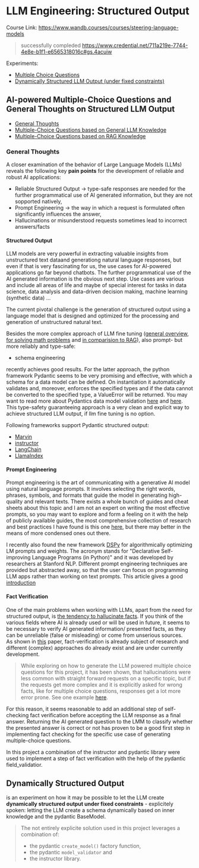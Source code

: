 
# LLM Engineering: Structured Output
Course Link: https://www.wandb.courses/courses/steering-language-models

>successfully compleded
https://www.credential.net/711a219e-7744-4e8e-b1f1-e6565318016c#gs.4acuiw

Experiments:
- [Multiple Choice Questions](#ai-powered-multiple-choice-questions-and-general-thoughts-on-structured-llm-output)
- [Dynamically Structured LLM Output (under fixed constraints)](#dynamically-structured-output)

## AI-powered Multiple-Choice Questions and General Thoughts on Structured LLM Output 
- [General Thoughts](#general-thoughts)
- [Multiple-Choice Questions based on General LLM Knowledge](./multiple_choice.py)
- [Multiple-Choice Questions based on RAG Knowledge](https://github.com/mt7180/quaigle/blob/df3a1039f6891e5a6688dae13ab3eb653ec38448/backend/fastapi_app.py#L331)

### General Thoughts
A closer examination of the behavior of Large Language Models (LLMs) reveals the following key **pain points** for the development of reliable and robust AI applications:
- Reliable Structured Output -> type-safe responses are needed for the further programmatical use of AI generated information, but they are not sopported natively,
- Prompt Engineering -> the way in which a request is formulated often significantly influences the answer,  
- Hallucinations or misunderstood requests sometimes lead to incorrect answers/facts 

#### Structured Output
LLM models are very powerful in extracting valuable insights from unstructured text dataand generationg natural language responses, but even if that is very fascinating for us, the use cases for AI-powered applications go far beyond chatbots. The further programmatical use of the AI generated information is the obvious next step. Use cases are various and include all areas of life and maybe of special interest for tasks in data science, data analysis and data-driven decision making, machine learning (synthetic data) ...

The current pivotal challenge is the generation of structured output using a language model that is designed and optimized for the processing and generation of unstructured natural text.

Besides the more complex approach of LLM fine tuning ([general overview](https://arxiv.org/pdf/2212.05238.pdf), [for solving math problems](https://arxiv.org/pdf/2310.10047.pdf) and [in comparision to RAG](https://www.deepset.ai/blog/llm-finetuning)), also prompt- but more reliably and type-safe: 
- schema engineering   

recently achieves good results.
For the latter approach, the python framework Pydantic seems to be very promising and effective, with which a schema for a data model can be defined. On instantiation it automatically validates and, moreover, enforces the specified types and if the data cannot be converted to the specified type, a ValueError will be returned. You may want to read more about Pydantics data model validation [here](https://blog.pydantic.dev/blog/2024/01/04/steering-large-language-models-with-pydantic/) and [here](https://docs.pydantic.dev/latest/concepts/models/#tldr).  
This type-safety guaranteeing approach is a very clean and explicit way to achieve structured LLM output, if llm fine tuning is no option.

Following frameworks support Pydantic structured output: 
- [Marvin](https://www.prefect.io/marvin)
- [instructor](https://github.com/jxnl/instructor)
- [LangChain](https://python.langchain.com/docs/modules/model_io/output_parsers/types/pydantic)
- [LlamaIndex](https://docs.llamaindex.ai/en/stable/examples/output_parsing/llm_program.html#initialize-with-pydantic-output-parser)

#### Prompt Engineering
Prompt engineering is the art of communicating with a generative AI model using natural language prompts. It involves selecting the right words, phrases, symbols, and formats that guide the model in generating high-quality and relevant texts. There exists a whole bunch of guides and cheat sheets about this topic and I am not an expert on writing the most effective prompts, so you may want to explore and form a feeling on it with the help of publicly available guides, the most comprehensive collection of research and best practices I have found is this one [here](https://www.promptingguide.ai/introduction/examples), but there may better in the means of more condensed ones out there.

I recently also found the new framework [DSPy](https://github.com/stanfordnlp/dspy) for algorithmically optimizing LM prompts and weights. The acronym stands for "Declarative Self-improving Language Programs (in Python)" and it was developed by researchers at Stanford NLP. Different prompt engineering techniques are provided but abstracted away, so that the user can focus on programming LLM apps rather than working on text prompts. This article gives a good [introduction](https://towardsdatascience.com/intro-to-dspy-goodbye-prompting-hello-programming-4ca1c6ce3eb9) 

#### Fact Verification
One of the main problems when working with LLMs, apart from the need for structured output, is [the tendency to hallucinate facts](https://arxiv.org/pdf/2202.03629.pdf). If you think of the various fields where AI is already used or will be used in future, it seems to be necessary to verify AI generated information/ presented facts, as they can be unreliable (false or misleading) or come from unserious sources.  
As shown in [this](https://arxiv.org/pdf/2303.08896.pdf?ref=content.whylabs.tds) paper, fact-verification is already subject of research and different (complex) approaches do already exist and are under currently development.  

>While exploring on how to generate the LLM powered multiple choice questions for this project, it has been shown, that hallucinations were less common with straight forward requests on a specific topic, but if the requests get more complex and it is explicitly asked for wrong facts, like for multiple choice questions, responses get a lot more error prone. See one example [here](https://chat.openai.com/share/e9290488-437d-4ea9-9386-cd9a83a44021).  

For this reason, it seems reasonable to add an additional step of self-checking fact verification before accepting the LLM response as a final answer. Returning the AI generated question to the LMM to classify whether the presented answer is correct or not has proven to be a good first step in implementing fact checking for the specific use case of generating multiple-choice questions.  


   

In this project a combination of the instructor and pydantic library were used to implement a step of fact verification with the help of the pydantic field_validatior.


## Dynamically Structured Output

is an experiment on how it may be possible to let the LLM create **dynamically structured output under fixed constraints** - explicitely spoken: letting the LLM create a schema dynamically based on inner knowledge and the pydantic BaseModel.

>The not entirely explicite solution used in this project leverages a combination of:
>- the pydantic `create_model()` factory function, 
>- the pydantic `model_validator` and 
>- the instructor library.
